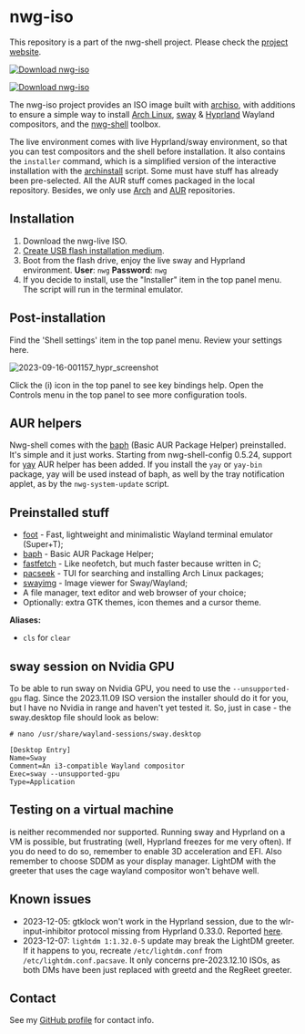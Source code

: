 # nwg-iso

This repository is a part of the nwg-shell project. Please check the [project website](https://nwg-piotr.github.io/nwg-shell).

[![Download nwg-iso](https://a.fsdn.com/con/app/sf-download-button)](https://sourceforge.net/projects/nwg-iso)

[![Download nwg-iso](https://img.shields.io/sourceforge/dm/nwg-iso.svg)](https://sourceforge.net/projects/nwg-iso/files/latest/download)

The nwg-iso project provides an ISO image built with [archiso](https://wiki.archlinux.org/title/Archiso), with additions to ensure a simple way to install [Arch Linux](https://archlinux.org), [sway](https://swaywm.org/) & [Hyprland](https://hyprland.org/) Wayland compositors, and the [nwg-shell](https://nwg-piotr.github.io/nwg-shell) toolbox.

The live environment comes with live Hyprland/sway environment, so that you can test compositors and the shell before installation. It also contains the `installer` command, which is a simplified version of the interactive installation with the [archinstall](https://github.com/archlinux/archinstall) script. Some must have stuff has already been pre-selected. All the AUR stuff comes packaged in the local repository. Besides, we only use [Arch](https://archlinux.org/packages) and [AUR](https://aur.archlinux.org/) repositories.

## Installation

1. Download the nwg-live ISO.
2. [Create USB flash installation medium](https://wiki.archlinux.org/title/USB_flash_installation_medium).
3. Boot from the flash drive, enjoy the live sway and Hyprland environment. **User**: `nwg` **Password**: `nwg`
5. If you decide to install, use the "Installer" item in the top panel menu. The script will run in the terminal emulator.

## Post-installation

Find the 'Shell settings' item in the top panel menu. Review your settings here.

![2023-09-16-001157_hypr_screenshot](https://github.com/nwg-piotr/nwg-iso/assets/20579136/a11a9786-558e-4567-a7f4-8b2a5226032c)

Click the (i) icon in the top panel to see key bindings help. Open the Controls menu in the top panel to see more configuration tools.

## AUR helpers

Nwg-shell comes with the [baph](https://bitbucket.org/natemaia/baph) (Basic AUR Package Helper) preinstalled. It's simple and it just works.
Starting from nwg-shell-config 0.5.24, support for [yay](https://github.com/Jguer/yay) AUR helper has been added. 
If you install the `yay` or `yay-bin` package, yay will be used instead of baph, as well by the tray notification applet, 
as by the `nwg-system-update` script.

## Preinstalled stuff

- [foot](https://wiki.archlinux.org/title/Foot) - Fast, lightweight and minimalistic Wayland terminal emulator (Super+T);
- [baph](https://bitbucket.org/natemaia/baph) - Basic AUR Package Helper;
- [fastfetch](https://github.com/fastfetch-cli/fastfetch) - Like neofetch, but much faster because written in C;
- [pacseek](https://github.com/moson-mo/pacseek) - TUI for searching and installing Arch Linux packages;
- [swayimg](https://github.com/artemsen/swayimg) - Image viewer for Sway/Wayland;
- A file manager, text editor and web browser of your choice;
- Optionally: extra GTK themes, icon themes and a cursor theme.

**Aliases:**

- `cls` for `clear`

## sway session on Nvidia GPU

To be able to run sway on Nvidia GPU, you need to use the `--unsupported-gpu` flag. Since the 2023.11.09 ISO version the installer should do it for you, but I have no Nvidia in range and haven't yet tested it. So, just in case - the sway.desktop file should look as below:

`# nano /usr/share/wayland-sessions/sway.desktop`

```text
[Desktop Entry]
Name=Sway
Comment=An i3-compatible Wayland compositor
Exec=sway --unsupported-gpu
Type=Application
```

## Testing on a virtual machine

is neither recommended nor supported. Running sway and Hyprland on a VM is possible, but frustrating (well, Hyprland 
freezes for me very often). If you do need to do so, remember to enable 3D acceleration and EFI. Also remember to 
choose SDDM as your display manager. LightDM with the greeter that uses the cage wayland compositor won't behave well.

## Known issues

- 2023-12-05: gtklock won't work in the Hyprland session, due to the wlr-input-inhibitor protocol missing from Hyprland 0.33.0. Reported [here](https://github.com/jovanlanik/gtklock/issues/78).
- 2023-12-07: `lightdm 1:1.32.0-5` update may break the LightDM greeter. If it happens to you, recreate `/etc/lightdm.conf` from `/etc/lightdm.conf.pacsave`. It only concerns pre-2023.12.10 ISOs, as both DMs have been just replaced with greetd and the RegReet greeter.

## Contact

See my [GitHub profile](https://github.com/nwg-piotr) for contact info.
